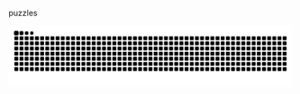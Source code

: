 puzzles

![Snake animation](https://github.com/jubeju555/jubeju555/blob/output/github-contribution-grid-snake.svg)
